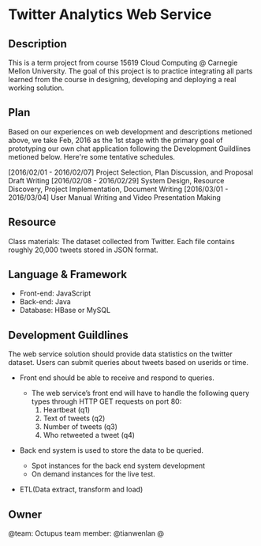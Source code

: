 # Twitter Analytics Web Service

Description
-----------

This is a term project from course 15619 Cloud Computing @ Carnegie Mellon University. The goal of this project is to practice integrating all parts learned from the course in designing, developing and deploying a real working solution.

Plan
----
Based on our experiences on web development and descriptions metioned above, we take Feb, 2016 as the 1st stage with the primary goal of prototyping our own chat application following the Development Guildlines metioned below. Here're some tentative schedules.

[2016/02/01 - 2016/02/07] Project Selection, Plan Discussion, and Proposal Draft Writing
[2016/02/08 - 2016/02/29] System Design, Resource Discovery, Project Implementation, Document Writing
[2016/03/01 - 2016/03/04] User Manual Writing and Video Presentation Making

Resource
--------
Class materials: The dataset collected from Twitter. Each file contains roughly 20,000 tweets stored in JSON format.

Language & Framework
--------------------
+ Front-end: JavaScript
+ Back-end: Java
+ Database: HBase or MySQL

Development Guildlines 
----------------------
The web service solution should provide data statistics on the twitter dataset. Users can submit
queries about tweets based on userids or time.

- Front end should be able to receive and respond to queries.
  * The web service’s front end will have to handle the following query types through HTTP GET requests on port 80:
     1. Heartbeat (q1)
     2. Text of tweets (q2)
     3. Number of tweets (q3)
     4. Who retweeted a tweet (q4)

- Back end system is used to store the data to be queried.
  * Spot instances for the back end system development
  * On demand instances for the live test.

- ETL(Data extract, transform and load)

Owner
-----
@team: Octupus team member: @tianwenlan @
